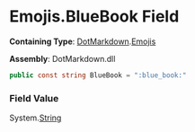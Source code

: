 # Emojis\.BlueBook Field

**Containing Type**: [DotMarkdown](../../README.md)\.[Emojis](../README.md)

**Assembly**: DotMarkdown\.dll

```csharp
public const string BlueBook = ":blue_book:"
```

### Field Value

System\.[String](https://docs.microsoft.com/en-us/dotnet/api/system.string)